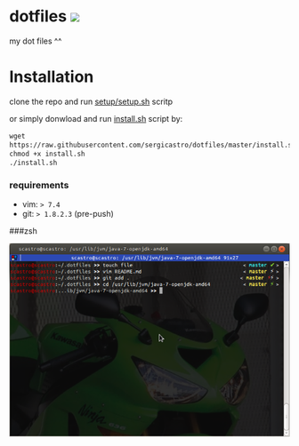 dotfiles ![](https://api.travis-ci.org/sergicastro/dotfiles.svg)
========
my dot files ^^

# Installation

clone the repo and run [setup/setup.sh](setup/setup.sh) scritp

or simply donwload and run [install.sh](install.sh) script by:
```
wget https://raw.githubusercontent.com/sergicastro/dotfiles/master/install.sh
chmod +x install.sh
./install.sh
```

### requirements
* vim: `> 7.4`
* git: `> 1.8.2.3` (pre-push)

###zsh

![zsh](.screenshots/zhs-theme-1.0.png)
